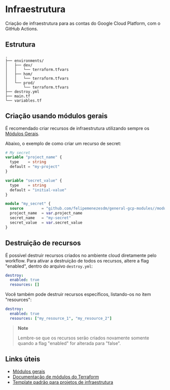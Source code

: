 # Infraestrutura
Criação de infraestrutura para as contas do Google Cloud Platform, com o GitHub Actions.

## Estrutura
```
.
├── environments/
│   ├── dev/
│   │   └── terraform.tfvars
│   ├── hom/
│   │   └── terraform.tfvars
│   └── prod/
│       └── terraform.tfvars
├── destroy.yml
├── main.tf
└── variables.tf
```

## Criação usando módulos gerais
É recomendado criar recursos de infraestrutura utilizando sempre os [Módulos Gerais](https://github.com/FelipeMenezesDM/general-gcp-modules).

Abaixo, o exemplo de como criar um recurso de secret:
```terraform
# My secret
variable "project_name" {
  type    = string
  default = "my-project"
}

variable "secret_value" {
  type    = string
  default = "initial-value"
}

module "my_secret" {
  source        = "github.com/felipemenezesdm/general-gcp-modules//modules/secret?ref=main"
  project_name  = var.project_name
  secret_name   = "my-secret"
  secret_value  = var.secret_value
}
```

## Destruição de recursos
É possível destruir recursos criados no ambiente cloud diretamente pelo workflow. Para ativar a destruição de todos os recursos, altere a flag "enabled", dentro do arquivo `destroy.yml`:
```yaml
destroy:
  enabled: true
  resources: []
```

Você também pode destruir recursos específicos, listando-os no item "resources":
```yaml
destroy:
  enabled: true
  resources: ["my_resource_1", "my_resource_2"]
```

> **Note**
>
> Lembre-se que os recursos serão criados novamente somente quando a flag "enabled" for alterada para "false".


## Links úteis
- [Módulos gerais](https://github.com/FelipeMenezesDM/general-gcp-modules)
- [Documentação de módulos do Terraform](https://developer.hashicorp.com/terraform/language/modules/develop)
- [Template padrão para projetos de infraestrutura](https://github.com/FelipeMenezesDM/general-infra-template)
